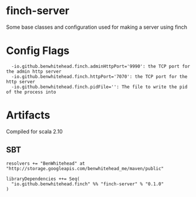 finch-server
============

Some base classes and configuration used for making a server using finch

# Config Flags

```
  -io.github.benwhitehead.finch.adminHttpPort='9990': the TCP port for the admin http server
  -io.github.benwhitehead.finch.httpPort='7070': the TCP port for the http server
  -io.github.benwhitehead.finch.pidFile='': The file to write the pid of the process into
```

# Artifacts

Compiled for scala 2.10

## SBT

```
resolvers += "BenWhitehead" at "http://storage.googleapis.com/benwhitehead_me/maven/public"

libraryDependencies ++= Seq(
  "io.github.benwhitehead.finch" %% "finch-server" % "0.1.0"
)
```
